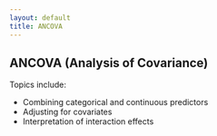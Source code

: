 ```yaml
---
layout: default
title: ANCOVA
---
```


## ANCOVA (Analysis of Covariance)

Topics include:
- Combining categorical and continuous predictors
- Adjusting for covariates
- Interpretation of interaction effects
